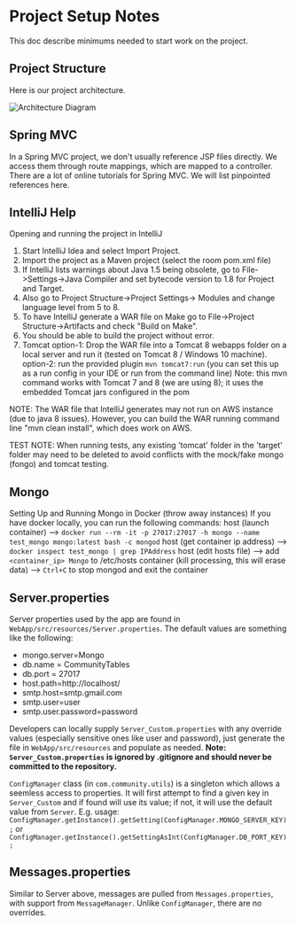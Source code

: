 # Project Setup Notes

This doc describe minimums needed to start work on the project.

## Project Structure

Here is our project architecture.

![Architecture Diagram](https://github.com/michaeljohns2/CommunityTable/blob/master/readme/community%20tables%20architecture.png)

## Spring MVC

In a Spring MVC project, we don't usually reference JSP files directly. We access them through route mappings, which are mapped to a controller.
There are a lot of online tutorials for Spring MVC. We will list pinpointed references here.

## IntelliJ Help

Opening and running the project in IntelliJ

1. Start IntelliJ Idea and select Import Project.
2. Import the project as a Maven project (select the room pom.xml file)
3. If IntelliJ lists warnings about Java 1.5 being obsolete, go to File->Settings->Java Compiler and set bytecode version to 1.8 for Project and Target.
4. Also go to Project Structure->Project Settings-> Modules and change language level from 5 to 8.
5. To have IntelliJ generate a WAR file on Make go to File->Project Structure->Artifacts and check "Build on Make".
6. You should be able to build the project without error.
7. Tomcat
  option-1: Drop the WAR file into a Tomcat 8 webapps folder on a local server and run it (tested on Tomcat 8 / Windows 10 machine).
  option-2: run the provided plugin `mvn tomcat7:run` (you can set this up as a run config in your IDE or run from the command line)
            Note: this mvn command works with Tomcat 7 and 8 (we are using 8); it uses the embedded Tomcat jars configured in the pom

NOTE: The WAR file that IntelliJ generates may not run on AWS instance (due to java 8 issues).
However, you can build the WAR running command line "mvn clean install", which does work on AWS.

TEST NOTE: When running tests, any existing 'tomcat' folder in the 'target' folder may need to be deleted to avoid
           conflicts with the mock/fake mongo (fongo) and tomcat testing.

## Mongo

Setting Up and Running Mongo in Docker (throw away instances)
If you have docker locally, you can run the following commands:
host (launch container) --> `docker run --rm -it -p 27017:27017 -h mongo --name test_mongo mongo:latest bash -c mongod`
host (get container ip address) --> `docker inspect test_mongo | grep IPAddress`
host (edit hosts file) --> add `<container_ip> Mongo` to /etc/hosts
container (kill processing, this will erase data) --> `Ctrl+C` to stop mongod and exit the container

## Server.properties

Server properties used by the app are found in  `WebApp/src/resources/Server.properties`. The default values are something like the following:

* mongo.server=Mongo
* db.name = CommunityTables
* db.port = 27017
* host.path=http://localhost/
* smtp.host=smtp.gmail.com
* smtp.user=user
* smtp.user.password=password

Developers can locally supply `Server_Custom.properties` with any override values (especially sensitive ones like user and password), just 
generate the file in `WebApp/src/resources` and populate as needed.  __Note: `Server_Custom.properties` is ignored by .gitignore and should
never be committed to the repository.__

`ConfigManager` class (in `com.community.utils`) is a singleton which allows a seemless access to properties. It will first attempt to find a 
given key in `Server_Custom` and if found will use its value; if not, it will use the default value from `Server`. 
E.g. usage: `ConfigManager.getInstance().getSetting(ConfigManager.MONGO_SERVER_KEY);` or `ConfigManager.getInstance().getSettingAsInt(ConfigManager.DB_PORT_KEY);`

## Messages.properties

Similar to Server above, messages are pulled from `Messages.properties`, with support from `MessageManager`. Unlike `ConfigManager`, there are no overrides.
